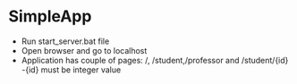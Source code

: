 # SimpleApp
- Run start_server.bat file
- Open browser and go to localhost
- Application has couple of pages: /, /student,/professor and /student/{id}
-{id} must be integer value
